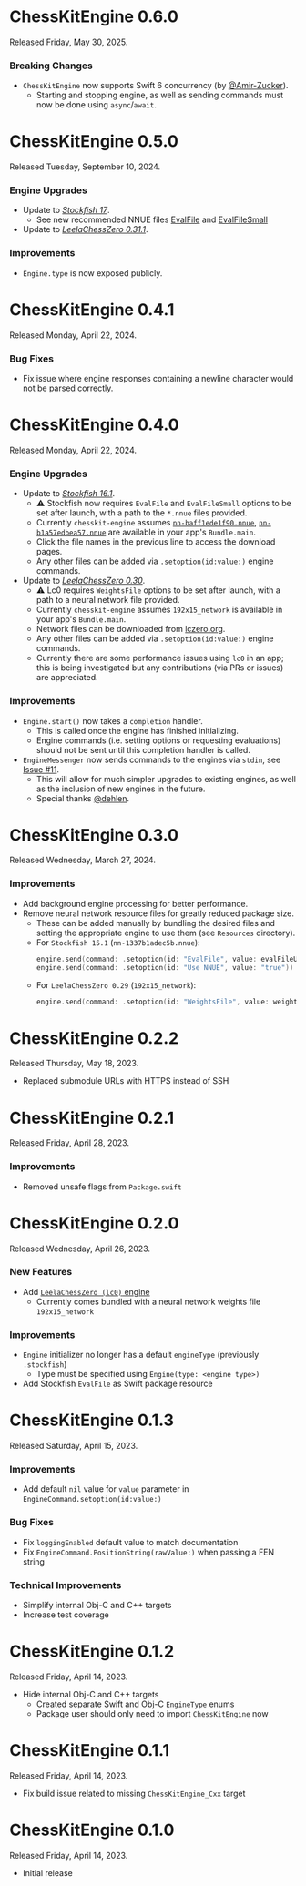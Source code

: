 # ChessKitEngine 0.6.0
Released Friday, May 30, 2025.

### Breaking Changes
* `ChessKitEngine` now supports Swift 6 concurrency (by [@Amir-Zucker](https://github.com/Amir-Zucker)).
  * Starting and stopping engine, as well as sending commands must now be done using `async`/`await`.

# ChessKitEngine 0.5.0
Released Tuesday, September 10, 2024.

### Engine Upgrades
* Update to [*Stockfish 17*](https://stockfishchess.org/blog/2024/stockfish-17).
  * See new recommended NNUE files [EvalFile](https://tests.stockfishchess.org/nns?network_name=1111cefa1111&user=) and [EvalFileSmall](https://tests.stockfishchess.org/nns?network_name=37f18f62d772&user=)
* Update to [*LeelaChessZero 0.31.1*](https://github.com/LeelaChessZero/lc0/releases/tag/v0.31.1).

### Improvements
* `Engine.type` is now exposed publicly.

# ChessKitEngine 0.4.1
Released Monday, April 22, 2024.

### Bug Fixes
* Fix issue where engine responses containing a newline character would not be parsed correctly.

# ChessKitEngine 0.4.0
Released Monday, April 22, 2024.

### Engine Upgrades
* Update to [*Stockfish 16.1*](https://stockfishchess.org/blog/2024/stockfish-16-1/).
  * ⚠️ Stockfish now requires `EvalFile` and `EvalFileSmall` options to be set after launch, with a path to the `*.nnue` files provided.
  * Currently `chesskit-engine` assumes [`nn-baff1ede1f90.nnue`](https://tests.stockfishchess.org/nns?network_name=baff1ede1f90&user=), [`nn-b1a57edbea57.nnue`](https://tests.stockfishchess.org/nns?network_name=b1a57edbea57&user=) are available in your app's `Bundle.main`.
  * Click the file names in the previous line to access the download pages.
  * Any other files can be added via `.setoption(id:value:)` engine commands.
* Update to [*LeelaChessZero 0.30*](https://github.com/LeelaChessZero/lc0/releases/tag/v0.30.0).
  * ⚠️ Lc0 requires `WeightsFile` options to be set after launch, with a path to a neural network file provided.
  * Currently `chesskit-engine` assumes `192x15_network` is available in your app's `Bundle.main`.
  * Network files can be downloaded from [lczero.org](https://lczero.org/play/bestnets/).
  * Any other files can be added via `.setoption(id:value:)` engine commands.
  * Currently there are some performance issues using `lc0` in an app; this is being investigated but any contributions (via PRs or issues) are appreciated.

### Improvements
* `Engine.start()` now takes a `completion` handler.
  * This is called once the engine has finished initializing.
  * Engine commands (i.e. setting options or requesting evaluations) should not be sent until this completion handler is called.
* `EngineMessenger` now sends commands to the engines via `stdin`, see [Issue #11](https://github.com/chesskit-app/chesskit-engine/issues/11).
  * This will allow for much simpler upgrades to existing engines, as well as the inclusion of new engines in the future.
  * Special thanks [@dehlen](https://github.com/dehlen).

# ChessKitEngine 0.3.0
Released Wednesday, March 27, 2024.

### Improvements
* Add background engine processing for better performance.
* Remove neural network resource files for greatly reduced package size.
  * These can be added manually by bundling the desired files and setting the appropriate engine to use them (see `Resources` directory).
  * For `Stockfish 15.1` (`nn-1337b1adec5b.nnue`):
    ``` swift
    engine.send(command: .setoption(id: "EvalFile", value: evalFileURL))
    engine.send(command: .setoption(id: "Use NNUE", value: "true"))
    ```
  * For `LeelaChessZero 0.29` (`192x15_network`):
    ``` swift
    engine.send(command: .setoption(id: "WeightsFile", value: weightsFileURL))
    ```

# ChessKitEngine 0.2.2
Released Thursday, May 18, 2023.

* Replaced submodule URLs with HTTPS instead of SSH

# ChessKitEngine 0.2.1
Released Friday, April 28, 2023.

### Improvements
* Removed unsafe flags from `Package.swift`

# ChessKitEngine 0.2.0
Released Wednesday, April 26, 2023.

### New Features
* Add [`LeelaChessZero (lc0)` engine](https://lczero.org)
  * Currently comes bundled with a neural network weights file `192x15_network`

### Improvements
* `Engine` initializer no longer has a default `engineType` (previously `.stockfish`)
  * Type must be specified using `Engine(type: <engine type>)`
* Add Stockfish `EvalFile` as Swift package resource

# ChessKitEngine 0.1.3
Released Saturday, April 15, 2023.

### Improvements
* Add default `nil` value for `value` parameter in `EngineCommand.setoption(id:value:)`

### Bug Fixes
* Fix `loggingEnabled` default value to match documentation
* Fix `EngineCommand.PositionString(rawValue:)` when passing a FEN string

### Technical Improvements
* Simplify internal Obj-C and C++ targets
* Increase test coverage

# ChessKitEngine 0.1.2
Released Friday, April 14, 2023.

* Hide internal Obj-C and C++ targets
    * Created separate Swift and Obj-C `EngineType` enums
    * Package user should only need to import `ChessKitEngine` now

# ChessKitEngine 0.1.1
Released Friday, April 14, 2023.

* Fix build issue related to missing `ChessKitEngine_Cxx` target

# ChessKitEngine 0.1.0
Released Friday, April 14, 2023.

* Initial release
